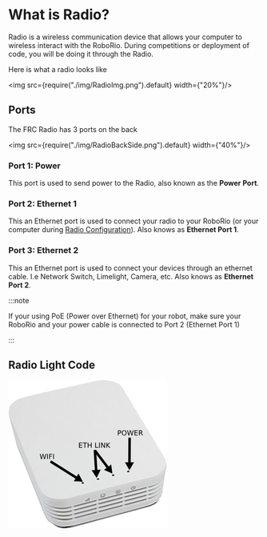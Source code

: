 

# What is Radio?

Radio is a wireless communication device that allows your computer to wireless interact with the RoboRio.
During competitions or deployment of code, you will be doing it through the Radio.

Here is what a radio looks like

<img src={require("./img/RadioImg.png").default} width={"20%"}/>

## Ports
The FRC Radio has 3 ports on the back

<img src={require("./img/RadioBackSide.png").default} width={"40%"}/>

### Port 1: Power
This port is used to send power to the Radio, also known as the **Power Port**.
### Port 2: Ethernet 1
This an Ethernet port is used to connect your radio to your RoboRio (or your computer during [Radio Configuration](/docs/system-setup/radio_config)). Also knows as **Ethernet Port 1**.
### Port 3: Ethernet 2
This an Ethernet port is used to connect your devices through an ethernet cable. I.e Network Switch, Limelight, Camera, etc.
Also knows as **Ethernet Port 2**.

:::note

If your using PoE (Power over Ethernet) for your robot, make sure your RoboRio and your power cable is connected to Port 2 (Ethernet Port 1)

:::

## Radio Light Code
![RadioLightCode.png](./img/RadioLightCode.png)